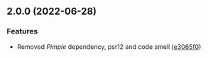 ## 2.0.0 (2022-06-28)

### Features

* Removed *Pimple* dependency, psr12 and code smell ([e3065f0](https://github.com/roadiz/doc-generator/commit/e3065f063bc2c4194868584d03903e197f7bdaed))

